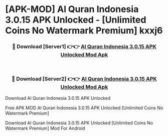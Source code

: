 # [APK-MOD] Al Quran Indonesia 3.0.15 APK Unlocked - [Unlimited Coins No Watermark Premium] kxxj6



<div align="center">
<h3>🔴 Download [Server1] 👉👉 <a href="https://momento.my/?title=Al_Quran_Indonesia_3.0.15_APK_Unlocked">Al Quran Indonesia 3.0.15 APK Unlocked Mod Apk</a></h3><br>

<h3>🔴 Download [Server2] 👉👉 <a href="https://momento.my/?title=Al_Quran_Indonesia_3.0.15_APK_Unlocked">Al Quran Indonesia 3.0.15 APK Unlocked Mod Apk</a></h3>
</div>



Download Al Quran Indonesia 3.0.15 APK Unlocked 

Free APK MOD Al Quran Indonesia 3.0.15 APK Unlocked [Unlimited Coins No Watermark Premium]

Download Al Quran Indonesia 3.0.15 APK Unlocked [Unlimited Coins No Watermark Premium] Mod For Android
